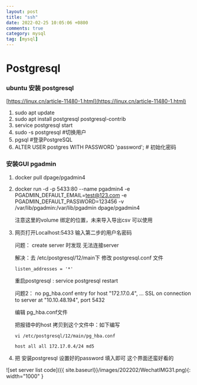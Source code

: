 ```yaml
---
layout: post
title: "ssh"
date: 2022-02-25 10:05:06 +0800
comments: true
category: mysql
tag: [mysql]
---
```




#  Postgresql  

### ubuntu 安装 postgresql
[https://linux.cn/article-11480-1.html](https://linux.cn/article-11480-1.html)

1. sudo apt update
2. sudo apt install postgresql postgresql-contrib
3. service postgresql start
4. sudo -s postgresql	 #切换用户
5. pgsql 	#登录PostgreSQL
6. ALTER USER postgres WITH PASSWORD 'password'; # 初始化密码  


### 安装GUI  pgadmin

1. docker pull dpage/pgadmin4

2. docker run -d -p 5433:80 --name pgadmin4 -e PGADMIN_DEFAULT_EMAIL=test@123.com -e PGADMIN_DEFAULT_PASSWORD=123456 -v /var/lib/pgadmin:/var/lib/pgadmin dpage/pgadmin4 

   注意这里的volume 绑定的位置，未来导入导出csv 可以使用

3. 网页打开Localhost:5433 输入第二步的用户名密码

   问题： create server 时发现 无法连接server

   解决：去 /etc/postgresql/12/main下 修改 postgresql.conf 文件

   ```
   listen_addresses = '*' 
   ```

   重启postgresql : service postgresql restart

   

   问题2： no pg_hba.conf entry for host "172.17.0.4", ... SSL on connection to server at "10.10.48.194", port 5432

   编辑 pg_hba.conf文件 

   把报错中的host 拷贝到这个文件中：如下编写

   ```
   vi /etc/postgresql/12/main/pg_hba.conf
   
   host all all 172.17.0.4/24 md5
   ```

   

4. 把 安装postgresql 设置好的password 填入即可 这个界面还蛮好看的


![set server list code]({{ site.baseurl}}/images/202202/WechatIMG31.png){: width="1000" }


